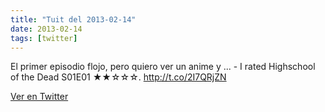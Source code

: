 ```yaml
---
title: "Tuit del 2013-02-14"
date: 2013-02-14
tags: [twitter]
---
```


El primer episodio flojo, pero quiero ver un anime y ... - I rated Highschool of the Dead S01E01 ★★☆☆☆. http://t.co/2I7QRjZN



[Ver en Twitter](https://twitter.com/i/web/status/301846491578916865)
